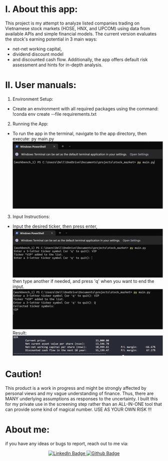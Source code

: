 # I. About this app:

This project is my attempt to analyze listed companies trading on Vietnamese stock markets (HOSE, HNX, and UPCOM) using data from available APIs and simple financial models.
The current version evaluates the stock's earning potential in 3 main ways:

- net-net working capital,
- dividend discount model
- and discounted cash flow.
  Additionally, the app offers default risk assessment and hints for in-depth analysis.

# II. User manuals:

1. Environment Setup:

- Create an environment with all required packages using the command:
  !conda env create --file requirements.txt

2. Running the App:

- To run the app in the terminal, navigate to the app directory, then execute:
  py main.py
  ![Alt text](image.png)

3. Input Instructions:

- Input the desired ticker, then press enter,
  ![Alt text](image-1.png)
  then type another if needed, and press 'q' when you want to end the input.
  ![Alt text](image-2.png)
  Result:
  ![Alt text](image-3.png)

# Caution!

This product is a work in progress and might be strongly affected by personal views and my vague understanding of finance. Thus, there are MANY underlying assumptions as responses to the uncertainty.
I built this for my private use in the screening step rather than an ALL-IN-ONE tool that can provide some kind of magical number.
USE AS YOUR OWN RISK !!!

# About me:

if you have any ideas or bugs to report, reach out to me via:

<div id="badges" align="center">
  <a href="https://www.linkedin.com/in/dang-khoa-vo">
    <img src="https://img.shields.io/badge/LinkedIn-blue?style=for-the-badge&logo=linkedin&logoColor=white" alt="LinkedIn Badge"/>
  </a>
  </a>
    <a href="https://github.com/khoavo-dan/">
    <img src="https://img.shields.io/badge/GitHub-100000?style=for-the-badge&logo=github&logoColor=white" alt="Github Badge"/>
  </a>
</div>

